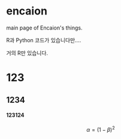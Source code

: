# encaion
main page of Encaion's things.


R과 Python 코드가 있습니다만....

거의 R만 있습니다.

# 123
## 1234
#### 123124

$$\alpha = (1-\beta)^2 $$
